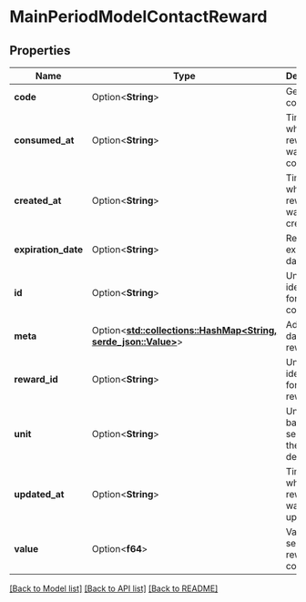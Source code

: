 # MainPeriodModelContactReward

## Properties

Name | Type | Description | Notes
------------ | ------------- | ------------- | -------------
**code** | Option<**String**> | Generated code | [optional]
**consumed_at** | Option<**String**> | Timestamp when the reward limit was consumed | [optional]
**created_at** | Option<**String**> | Timestamp when the reward limit was created | [optional]
**expiration_date** | Option<**String**> | Reward expiration date | [optional]
**id** | Option<**String**> | Unique identifier for the contact | [optional]
**meta** | Option<[**std::collections::HashMap<String, serde_json::Value>**](serde_json::Value.md)> | Additional data for the reward | [optional]
**reward_id** | Option<**String**> | Unique identifier for the reward | [optional]
**unit** | Option<**String**> | Unit of the balance selected in the reward definition | [optional]
**updated_at** | Option<**String**> | Timestamp when the reward limit was updated | [optional]
**value** | Option<**f64**> | Value of the selected reward config | [optional]

[[Back to Model list]](../README.md#documentation-for-models) [[Back to API list]](../README.md#documentation-for-api-endpoints) [[Back to README]](../README.md)


